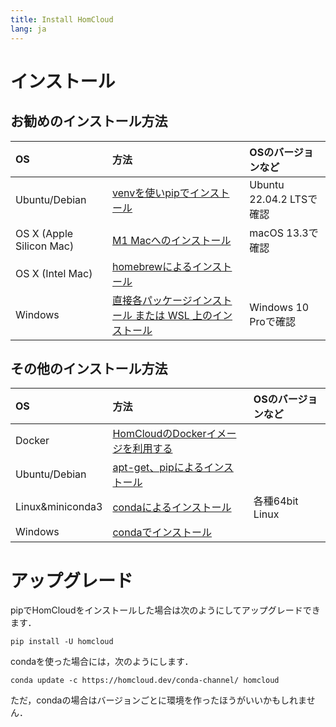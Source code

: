 ```yaml
---
title: Install HomCloud
lang: ja
---
```


# インストール

## お勧めのインストール方法

|OS|方法|OSのバージョンなど|
|:----|:----|:----|
|Ubuntu/Debian|[venvを使いpipでインストール](install_guide_for_Ubuntu_venv.html)|Ubuntu 22.04.2 LTSで確認|
|OS X (Apple Silicon Mac)|[M1 Macへのインストール](install_guide_for_M1Mac.html)|macOS 13.3で確認|
|OS X (Intel Mac)|[homebrewによるインストール](install_guide_for_Mac.html)||
|Windows|[直接各パッケージインストール または WSL 上のインストール](install_guide_for_Windows.html)|Windows 10 Proで確認|

## その他のインストール方法

|OS|方法|OSのバージョンなど|
|:----|:----|:----|
|Docker|[HomCloudのDockerイメージを利用する](install_guide_for_Docker.html)||
|Ubuntu/Debian|[apt-get、pipによるインストール](install_guide_for_Ubuntu.html)||
|Linux&miniconda3|[condaによるインストール](install_guide_for_Linux_conda.html)|各種64bit Linux|
|Windows|[condaでインストール](install_guide_for_Windows_conda.html)||

# アップグレード

pipでHomCloudをインストールした場合は次のようにしてアップグレードできます．

    pip install -U homcloud

condaを使った場合には，次のようにします．

    conda update -c https://homcloud.dev/conda-channel/ homcloud

ただ，condaの場合はバージョンごとに環境を作ったほうがいいかもしれません．
